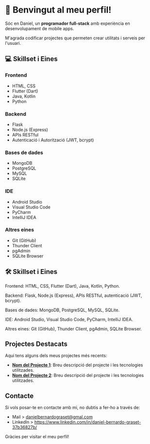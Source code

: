 # 👋 Benvingut al meu perfil!

Sóc en Daniel, un **programador full-stack** amb experiència en desenvolupament de mobile apps. 

M'agrada codificar projectes que permeten crear utilitats i serveis per l'usuari.


## 💻 Skillset i Eines

### Frontend
- HTML, CSS
- Flutter (Dart)
- Java, Kotlin
- Python

### Backend
- Flask
- Node.js (Express)
- APIs RESTful
- Autenticació i Autorització (JWT, bcrypt)

### Bases de dades
- MongoDB
- PostgreSQL
- MySQL
- SQLite

### IDE
- Android Studio
- Visual Studio Code
- PyCharm
- IntelliJ IDEA

### Altres eines
- Git (GitHub)
- Thunder Client
- pgAdmin
- SQLite Browser




## 🛠️ Skillset i Eines

Frontend: HTML, CSS, Flutter (Dart), Java, Kotlin, Python.

Backend: Flask, Node.js (Express), APIs RESTful, autenticació (JWT, bcrypt).

Bases de dades: MongoDB, PostgreSQL, MySQL, SQLite.

IDE: Android Studio, Visual Studio Code, PyCharm, IntelliJ IDEA.

Altres eines: Git (GitHub), Thunder Client, pgAdmin, SQLite Browser.







## Projectes Destacats

Aquí tens alguns dels meus projectes més recents:

- **[Nom del Projecte 1](enllaç-al-projecte-1)**: Breu descripció del projecte i les tecnologies utilitzades.
- **[Nom del Projecte 2](enllaç-al-projecte-2)**: Breu descripció del projecte i les tecnologies utilitzades.

## Contacte

Si vols posar-te en contacte amb mi, no dubtis a fer-ho a través de:

- Mail > danielbernardograset@gmal.com
- LinkedIn > https://www.linkedin.com/in/daniel-bernardo-graset-37b36827b/


Gràcies per visitar el meu perfil!
